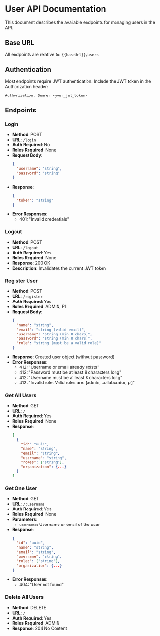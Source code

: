 # User API Documentation

This document describes the available endpoints for managing users in the API.

## Base URL

All endpoints are relative to: `{{baseUrl}}/users`

## Authentication

Most endpoints require JWT authentication. Include the JWT token in the Authorization header:
```
Authorization: Bearer <your_jwt_token>
```

## Endpoints

### Login
- **Method**: POST
- **URL**: `/login`
- **Auth Required**: No
- **Roles Required**: None
- **Request Body**:
  ```json
  {
    "username": "string",
    "password": "string"
  }
  ```
- **Response**: 
  ```json
  {
    "token": "string"
  }
  ```
- **Error Responses**:
  - 401: "Invalid credentials"

### Logout
- **Method**: POST
- **URL**: `/logout`
- **Auth Required**: Yes
- **Roles Required**: None
- **Response**: 200 OK
- **Description**: Invalidates the current JWT token

### Register User
- **Method**: POST
- **URL**: `/register`
- **Auth Required**: Yes
- **Roles Required**: ADMIN, PI
- **Request Body**:
  ```json
  {
    "name": "string",
    "email": "string (valid email)",
    "username": "string (min 8 chars)",
    "password": "string (min 8 chars)",
    "role": "string (must be a valid role)"
  }
  ```
- **Response**: Created user object (without password)
- **Error Responses**:
  - 412: "Username or email already exists"
  - 412: "Password must be at least 8 characters long"
  - 412: "Username must be at least 8 characters long"
  - 412: "Invalid role. Valid roles are: [admin, collaborator, pi]"

### Get All Users
- **Method**: GET
- **URL**: `/`
- **Auth Required**: Yes
- **Roles Required**: None
- **Response**: 
  ```json
  [
    {
      "id": "uuid",
      "name": "string",
      "email": "string",
      "username": "string",
      "roles": ["string"],
      "organization": {...}
    }
  ]
  ```

### Get One User
- **Method**: GET
- **URL**: `/:username`
- **Auth Required**: Yes
- **Roles Required**: None
- **Parameters**: 
  - `username`: Username or email of the user
- **Response**: 
  ```json
  {
    "id": "uuid",
    "name": "string",
    "email": "string",
    "username": "string",
    "roles": ["string"],
    "organization": {...}
  }
  ```
- **Error Responses**:
  - 404: "User not found"

### Delete All Users
- **Method**: DELETE
- **URL**: `/`
- **Auth Required**: Yes
- **Roles Required**: ADMIN
- **Response**: 204 No Content 
